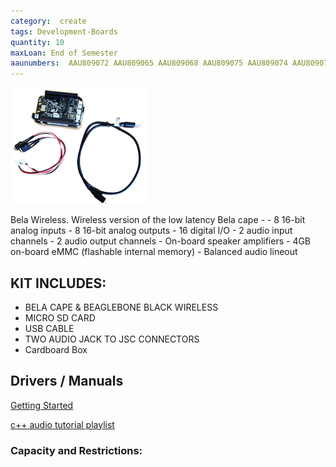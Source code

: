 ```yaml
---
category:  create
tags: Development-Boards
quantity: 10
maxLoan: End of Semester
aaunumbers:  AAU809072 AAU809065 AAU809068 AAU809075 AAU809074 AAU809073 AAU809066 AAU809057 AAU809055 AAU809056
---
```

![Bela Wireless Development Board](/assets/images/equip/belaW.png)

Bela Wireless. Wireless version of the low latency Bela cape - - 8 16-bit analog inputs - 8 16-bit analog outputs - 16 digital I/O - 2 audio input channels - 2 audio output channels - On-board speaker amplifiers - 4GB on-board eMMC (flashable internal memory) - Balanced audio lineout
## KIT INCLUDES:
-  BELA CAPE & BEAGLEBONE BLACK WIRELESS
- MICRO SD CARD
- USB CABLE
- TWO AUDIO JACK TO JSC CONNECTORS
- Cardboard Box

## Drivers / Manuals
[Getting Started](https://learn.bela.io/get-started-guide/)

[c++ audio tutorial playlist](https://youtu.be/aVLRUyPBBJk?si=ghINi2E4ENLpe0hF)



### Capacity and Restrictions:
